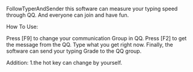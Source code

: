 FollowTyperAndSender
this software can measure your typing speed through QQ. And everyone can join and have fun.

How To Use:

Press [F9] to change your communication Group in QQ.
Press [F2] to get the message from the QQ.
Type what you get right now.
Finally, the software can send your typing Grade to the QQ group.


Addition: 1.the hot key can change by yourself.